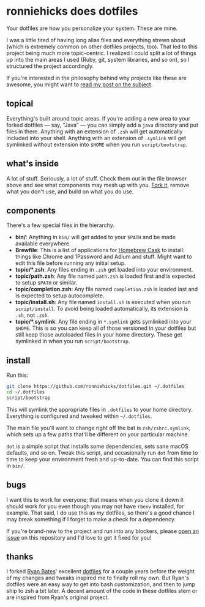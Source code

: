 # ronniehicks does dotfiles

Your dotfiles are how you personalize your system. These are mine.

I was a little tired of having long alias files and everything strewn about
(which is extremely common on other dotfiles projects, too). That led to this
project being much more topic-centric. I realized I could split a lot of things
up into the main areas I used (Ruby, git, system libraries, and so on), so I
structured the project accordingly.

If you're interested in the philosophy behind why projects like these are
awesome, you might want to [read my post on the
subject](http://zachholman.com/2010/08/dotfiles-are-meant-to-be-forked/).

## topical

Everything's built around topic areas. If you're adding a new area to your
forked dotfiles — say, "Java" — you can simply add a `java` directory and put
files in there. Anything with an extension of `.zsh` will get automatically
included into your shell. Anything with an extension of `.symlink` will get
symlinked without extension into `$HOME` when you run `script/bootstrap`.

## what's inside

A lot of stuff. Seriously, a lot of stuff. Check them out in the file browser
above and see what components may mesh up with you.
[Fork it](https://github.com/ronniehicks/dotfiles/fork), remove what you don't
use, and build on what you do use.

## components

There's a few special files in the hierarchy.

- **bin/**: Anything in `bin/` will get added to your `$PATH` and be made
  available everywhere.
- **Brewfile**: This is a list of applications for [Homebrew Cask](https://caskroom.github.io) to install: things like Chrome and 1Password and Adium and stuff. Might want to edit this file before running any initial setup.
- **topic/\*.zsh**: Any files ending in `.zsh` get loaded into your
  environment.
- **topic/path.zsh**: Any file named `path.zsh` is loaded first and is
  expected to setup `$PATH` or similar.
- **topic/completion.zsh**: Any file named `completion.zsh` is loaded
  last and is expected to setup autocomplete.
- **topic/install.sh**: Any file named `install.sh` is executed when you run `script/install`. To avoid being loaded automatically, its extension is `.sh`, not `.zsh`.
- **topic/\*.symlink**: Any file ending in `*.symlink` gets symlinked into
  your `$HOME`. This is so you can keep all of those versioned in your dotfiles
  but still keep those autoloaded files in your home directory. These get
  symlinked in when you run `script/bootstrap`.

## install

Run this:

```sh
git clone https://github.com/ronniehicks/dotfiles.git ~/.dotfiles
cd ~/.dotfiles
script/bootstrap
```

This will symlink the appropriate files in `.dotfiles` to your home directory.
Everything is configured and tweaked within `~/.dotfiles`.

The main file you'll want to change right off the bat is `zsh/zshrc.symlink`,
which sets up a few paths that'll be different on your particular machine.

`dot` is a simple script that installs some dependencies, sets sane macOS
defaults, and so on. Tweak this script, and occasionally run `dot` from
time to time to keep your environment fresh and up-to-date. You can find
this script in `bin/`.

## bugs

I want this to work for everyone; that means when you clone it down it should
work for you even though you may not have `rbenv` installed, for example. That
said, I do use this as *my* dotfiles, so there's a good chance I may break
something if I forget to make a check for a dependency.

If you're brand-new to the project and run into any blockers, please
[open an issue](https://github.com/ronniehicks/dotfiles/issues) on this repository
and I'd love to get it fixed for you!

## thanks

I forked [Ryan Bates](http://github.com/ryanb)' excellent
[dotfiles](http://github.com/ryanb/dotfiles) for a couple years before the
weight of my changes and tweaks inspired me to finally roll my own. But Ryan's
dotfiles were an easy way to get into bash customization, and then to jump ship
to zsh a bit later. A decent amount of the code in these dotfiles stem or are
inspired from Ryan's original project.

